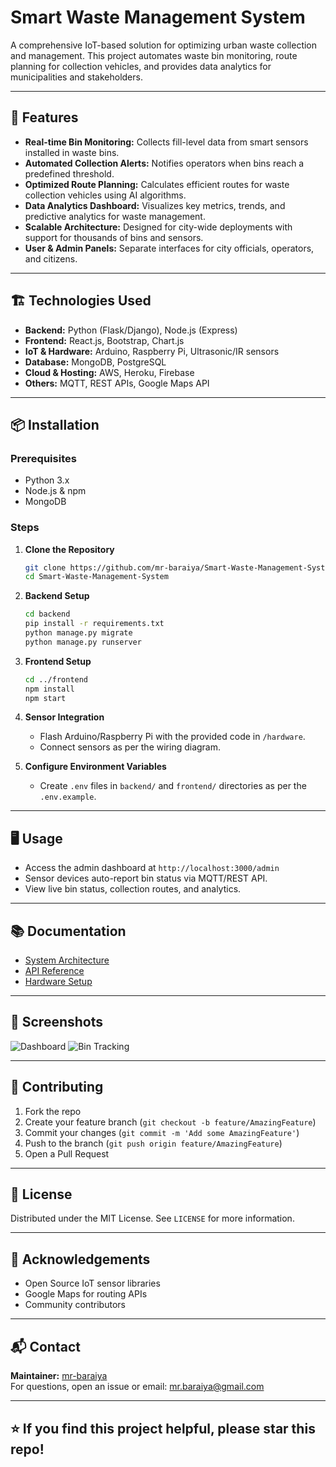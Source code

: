 # Smart Waste Management System

A comprehensive IoT-based solution for optimizing urban waste collection and management. This project automates waste bin monitoring, route planning for collection vehicles, and provides data analytics for municipalities and stakeholders.

---

## 🚀 Features

- **Real-time Bin Monitoring:** Collects fill-level data from smart sensors installed in waste bins.
- **Automated Collection Alerts:** Notifies operators when bins reach a predefined threshold.
- **Optimized Route Planning:** Calculates efficient routes for waste collection vehicles using AI algorithms.
- **Data Analytics Dashboard:** Visualizes key metrics, trends, and predictive analytics for waste management.
- **Scalable Architecture:** Designed for city-wide deployments with support for thousands of bins and sensors.
- **User & Admin Panels:** Separate interfaces for city officials, operators, and citizens.

---

## 🏗️ Technologies Used

- **Backend:** Python (Flask/Django), Node.js (Express)
- **Frontend:** React.js, Bootstrap, Chart.js
- **IoT & Hardware:** Arduino, Raspberry Pi, Ultrasonic/IR sensors
- **Database:** MongoDB, PostgreSQL
- **Cloud & Hosting:** AWS, Heroku, Firebase
- **Others:** MQTT, REST APIs, Google Maps API

---

## 📦 Installation

### Prerequisites

- Python 3.x
- Node.js & npm
- MongoDB

### Steps

1. **Clone the Repository**
   ```bash
   git clone https://github.com/mr-baraiya/Smart-Waste-Management-System.git
   cd Smart-Waste-Management-System
   ```

2. **Backend Setup**
   ```bash
   cd backend
   pip install -r requirements.txt
   python manage.py migrate
   python manage.py runserver
   ```

3. **Frontend Setup**
   ```bash
   cd ../frontend
   npm install
   npm start
   ```

4. **Sensor Integration**
   - Flash Arduino/Raspberry Pi with the provided code in `/hardware`.
   - Connect sensors as per the wiring diagram.

5. **Configure Environment Variables**
   - Create `.env` files in `backend/` and `frontend/` directories as per the `.env.example`.

---

## 🖥️ Usage

- Access the admin dashboard at `http://localhost:3000/admin`
- Sensor devices auto-report bin status via MQTT/REST API.
- View live bin status, collection routes, and analytics.

---

## 📚 Documentation

- [System Architecture](docs/architecture.md)
- [API Reference](docs/api.md)
- [Hardware Setup](docs/hardware.md)

---

## 📸 Screenshots

![Dashboard](docs/images/dashboard.png)
![Bin Tracking](docs/images/bin-tracking.png)

---

## 🤝 Contributing

1. Fork the repo
2. Create your feature branch (`git checkout -b feature/AmazingFeature`)
3. Commit your changes (`git commit -m 'Add some AmazingFeature'`)
4. Push to the branch (`git push origin feature/AmazingFeature`)
5. Open a Pull Request

---

## 📝 License

Distributed under the MIT License. See `LICENSE` for more information.

---

## 🙏 Acknowledgements

- Open Source IoT sensor libraries
- Google Maps for routing APIs
- Community contributors

---

## 📬 Contact

**Maintainer:** [mr-baraiya](https://github.com/mr-baraiya)  
For questions, open an issue or email: mr.baraiya@gmail.com

---

## ⭐️ If you find this project helpful, please star this repo!